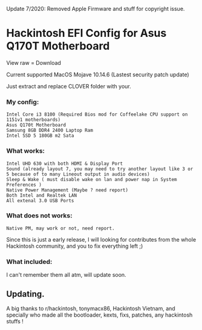 Update 7/2020: Removed Apple Firmware and stuff for copyright issue.
# Hackintosh EFI Config for Asus Q170T Motherboard

View raw = Download

Current supported MacOS Mojave 10.14.6 (Lastest security patch update)

Just extract and replace CLOVER folder with your.

### My config: 
```
Intel Core i3 8100 (Required Bios mod for Coffeelake CPU support on 1151v1 motherboards)
Asus Q170t Motherboard
Samsung 8GB DDR4 2400 Laptop Ram
Intel SSD 5 180GB m2 Sata
```

### What works:
```
Intel UHD 630 with both HDMI & Display Port
Sound (already layout 7, you may need to try another layout like 3 or 5 because of to many Lineout output in audio devices)
Sleep & Wake ( must disable wake on lan and power nap in System Preferences )
Native Power Management (Maybe ? need report)
Both Intel and Realtek LAN
All extenal 3.0 USB Ports
```

### What does not works:
```
Native PM, may work or not, need report.
```

Since this is just a early release, I will looking for contributes from the whole Hackintosh community, and you to fix everything left ;)

### What included:
I can't remember them all atm, will update soon.

## Updating.

A big thanks to r/hackintosh, tonymacx86, Hackintosh Vietnam, and specially who made all the bootloader, kexts, fixs, patches, any hackintosh stuffs !
